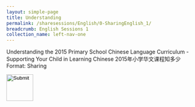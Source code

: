 ```yaml
---
layout: simple-page
title: Understanding 
permalink: /sharesessions/English/0-SharingEnglish_1/
breadcrumb: English Sessions 1
collection_name: left-nav-one
---
```


Understanding the 2015 Primary School Chinese Language Curriculum - Supporting Your Child in Learning Chinese
2015年小学华文课程知多少
Format: Sharing

<input type="image" name="btnBack" id="btnBack" onclick="goBack()" src="https://event-reg.biz/DefaultBanner/images/MTLS2019/btnBack.png" style="height:70px;">
